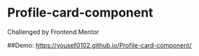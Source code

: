 # Profile-card-component
Challenged by Frontend Mentor

##Demo: https://yousef0102.github.io/Profile-card-component/
